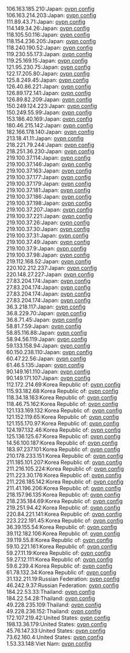 106.163.185.210:Japan: [ovpn config](vpn/106_163_185_210.ovpn)  
106.163.214.203:Japan: [ovpn config](vpn/106_163_214_203.ovpn)  
111.89.43.71:Japan: [ovpn config](vpn/111_89_43_71.ovpn)  
114.149.34.26:Japan: [ovpn config](vpn/114_149_34_26.ovpn)  
118.105.50.116:Japan: [ovpn config](vpn/118_105_50_116.ovpn)  
118.154.236.205:Japan: [ovpn config](vpn/118_154_236_205.ovpn)  
118.240.190.52:Japan: [ovpn config](vpn/118_240_190_52.ovpn)  
119.230.55.173:Japan: [ovpn config](vpn/119_230_55_173.ovpn)  
119.25.169.15:Japan: [ovpn config](vpn/119_25_169_15.ovpn)  
121.95.230.75:Japan: [ovpn config](vpn/121_95_230_75.ovpn)  
122.17.205.80:Japan: [ovpn config](vpn/122_17_205_80.ovpn)  
125.8.249.45:Japan: [ovpn config](vpn/125_8_249_45.ovpn)  
126.40.86.221:Japan: [ovpn config](vpn/126_40_86_221.ovpn)  
126.89.172.141:Japan: [ovpn config](vpn/126_89_172_141.ovpn)  
126.89.82.209:Japan: [ovpn config](vpn/126_89_82_209.ovpn)  
150.249.124.223:Japan: [ovpn config](vpn/150_249_124_223.ovpn)  
150.249.55.99:Japan: [ovpn config](vpn/150_249_55_99.ovpn)  
153.186.40.169:Japan: [ovpn config](vpn/153_186_40_169.ovpn)  
180.46.215.142:Japan: [ovpn config](vpn/180_46_215_142.ovpn)  
182.166.178.140:Japan: [ovpn config](vpn/182_166_178_140.ovpn)  
213.18.41.11:Japan: [ovpn config](vpn/213_18_41_11.ovpn)  
218.221.79.244:Japan: [ovpn config](vpn/218_221_79_244.ovpn)  
218.251.36.230:Japan: [ovpn config](vpn/218_251_36_230.ovpn)  
219.100.37.114:Japan: [ovpn config](vpn/219_100_37_114.ovpn)  
219.100.37.146:Japan: [ovpn config](vpn/219_100_37_146.ovpn)  
219.100.37.163:Japan: [ovpn config](vpn/219_100_37_163.ovpn)  
219.100.37.177:Japan: [ovpn config](vpn/219_100_37_177.ovpn)  
219.100.37.179:Japan: [ovpn config](vpn/219_100_37_179.ovpn)  
219.100.37.181:Japan: [ovpn config](vpn/219_100_37_181.ovpn)  
219.100.37.186:Japan: [ovpn config](vpn/219_100_37_186.ovpn)  
219.100.37.198:Japan: [ovpn config](vpn/219_100_37_198.ovpn)  
219.100.37.207:Japan: [ovpn config](vpn/219_100_37_207.ovpn)  
219.100.37.221:Japan: [ovpn config](vpn/219_100_37_221.ovpn)  
219.100.37.26:Japan: [ovpn config](vpn/219_100_37_26.ovpn)  
219.100.37.30:Japan: [ovpn config](vpn/219_100_37_30.ovpn)  
219.100.37.31:Japan: [ovpn config](vpn/219_100_37_31.ovpn)  
219.100.37.49:Japan: [ovpn config](vpn/219_100_37_49.ovpn)  
219.100.37.9:Japan: [ovpn config](vpn/219_100_37_9.ovpn)  
219.100.37.98:Japan: [ovpn config](vpn/219_100_37_98.ovpn)  
219.112.168.52:Japan: [ovpn config](vpn/219_112_168_52.ovpn)  
220.102.212.237:Japan: [ovpn config](vpn/220_102_212_237.ovpn)  
220.148.27.227:Japan: [ovpn config](vpn/220_148_27_227.ovpn)  
27.83.204.174:Japan: [ovpn config](vpn/27_83_204_174.ovpn)  
27.83.204.174:Japan: [ovpn config](vpn/27_83_204_174.ovpn)  
27.83.204.174:Japan: [ovpn config](vpn/27_83_204_174.ovpn)  
27.83.204.174:Japan: [ovpn config](vpn/27_83_204_174.ovpn)  
36.3.218.117:Japan: [ovpn config](vpn/36_3_218_117.ovpn)  
36.8.229.70:Japan: [ovpn config](vpn/36_8_229_70.ovpn)  
36.8.71.45:Japan: [ovpn config](vpn/36_8_71_45.ovpn)  
58.81.7.59:Japan: [ovpn config](vpn/58_81_7_59.ovpn)  
58.85.116.88:Japan: [ovpn config](vpn/58_85_116_88.ovpn)  
58.94.56.119:Japan: [ovpn config](vpn/58_94_56_119.ovpn)  
59.133.158.94:Japan: [ovpn config](vpn/59_133_158_94.ovpn)  
60.150.238.110:Japan: [ovpn config](vpn/60_150_238_110.ovpn)  
60.47.22.56:Japan: [ovpn config](vpn/60_47_22_56.ovpn)  
61.46.5.135:Japan: [ovpn config](vpn/61_46_5_135.ovpn)  
90.149.161.110:Japan: [ovpn config](vpn/90_149_161_110.ovpn)  
90.149.171.107:Japan: [ovpn config](vpn/90_149_171_107.ovpn)  
112.172.214.69:Korea Republic of: [ovpn config](vpn/112_172_214_69.ovpn)  
115.93.182.68:Korea Republic of: [ovpn config](vpn/115_93_182_68.ovpn)  
118.34.18.163:Korea Republic of: [ovpn config](vpn/118_34_18_163.ovpn)  
118.46.75.162:Korea Republic of: [ovpn config](vpn/118_46_75_162.ovpn)  
121.133.169.132:Korea Republic of: [ovpn config](vpn/121_133_169_132.ovpn)  
121.152.119.65:Korea Republic of: [ovpn config](vpn/121_152_119_65.ovpn)  
121.155.170.97:Korea Republic of: [ovpn config](vpn/121_155_170_97.ovpn)  
124.197.132.46:Korea Republic of: [ovpn config](vpn/124_197_132_46.ovpn)  
125.136.125.67:Korea Republic of: [ovpn config](vpn/125_136_125_67.ovpn)  
14.56.100.187:Korea Republic of: [ovpn config](vpn/14_56_100_187.ovpn)  
183.97.237.101:Korea Republic of: [ovpn config](vpn/183_97_237_101.ovpn)  
210.178.233.151:Korea Republic of: [ovpn config](vpn/210_178_233_151.ovpn)  
211.185.101.207:Korea Republic of: [ovpn config](vpn/211_185_101_207.ovpn)  
211.216.105.224:Korea Republic of: [ovpn config](vpn/211_216_105_224.ovpn)  
211.223.30.176:Korea Republic of: [ovpn config](vpn/211_223_30_176.ovpn)  
211.226.185.142:Korea Republic of: [ovpn config](vpn/211_226_185_142.ovpn)  
211.41.196.206:Korea Republic of: [ovpn config](vpn/211_41_196_206.ovpn)  
218.157.96.135:Korea Republic of: [ovpn config](vpn/218_157_96_135.ovpn)  
218.235.184.69:Korea Republic of: [ovpn config](vpn/218_235_184_69.ovpn)  
219.251.94.42:Korea Republic of: [ovpn config](vpn/219_251_94_42.ovpn)  
220.84.221.141:Korea Republic of: [ovpn config](vpn/220_84_221_141.ovpn)  
223.222.191.45:Korea Republic of: [ovpn config](vpn/223_222_191_45.ovpn)  
36.39.155.54:Korea Republic of: [ovpn config](vpn/36_39_155_54.ovpn)  
39.112.182.106:Korea Republic of: [ovpn config](vpn/39_112_182_106.ovpn)  
39.119.55.8:Korea Republic of: [ovpn config](vpn/39_119_55_8.ovpn)  
59.10.221.161:Korea Republic of: [ovpn config](vpn/59_10_221_161.ovpn)  
59.27.11.19:Korea Republic of: [ovpn config](vpn/59_27_11_19.ovpn)  
59.27.12.111:Korea Republic of: [ovpn config](vpn/59_27_12_111.ovpn)  
59.6.239.4:Korea Republic of: [ovpn config](vpn/59_6_239_4.ovpn)  
61.78.132.34:Korea Republic of: [ovpn config](vpn/61_78_132_34.ovpn)  
31.132.211.19:Russian Federation: [ovpn config](vpn/31_132_211_19.ovpn)  
46.242.9.37:Russian Federation: [ovpn config](vpn/46_242_9_37.ovpn)  
184.22.53.33:Thailand: [ovpn config](vpn/184_22_53_33.ovpn)  
184.22.54.28:Thailand: [ovpn config](vpn/184_22_54_28.ovpn)  
49.228.235.109:Thailand: [ovpn config](vpn/49_228_235_109.ovpn)  
49.228.236.152:Thailand: [ovpn config](vpn/49_228_236_152.ovpn)  
172.107.219.42:United States: [ovpn config](vpn/172_107_219_42.ovpn)  
198.13.36.179:United States: [ovpn config](vpn/198_13_36_179.ovpn)  
45.76.147.33:United States: [ovpn config](vpn/45_76_147_33.ovpn)  
73.62.160.4:United States: [ovpn config](vpn/73_62_160_4.ovpn)  
1.53.33.148:Viet Nam: [ovpn config](vpn/1_53_33_148.ovpn)  
